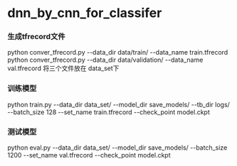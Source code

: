 # dnn_by_cnn_for_classifer

### 生成tfrecord文件

python conver_tfrecord.py --data_dir data/train/ --data_name train.tfrecord
python conver_tfrecord.py --data_dir data/validation/ --data_name val.tfrecord
将三个文件放在 data_set下 

### 训练模型

python train.py --data_dir data_set/ --model_dir save_models/ --tb_dir logs/ --batch_size 128 --set_name train.tfrecord --check_point model.ckpt

### 测试模型

python eval.py --data_dir data_set/ --model_dir save_models/ --batch_size 1200 --set_name val.tfrecord --check_point model.ckpt


